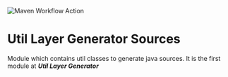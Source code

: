 ![Maven Workflow Action](https://github.com/Ma-Vin/de.ma_vin.util.layerGenerator/actions/workflows/maven.yml/badge.svg?branch=release%2Fv1.0)

# Util Layer Generator Sources
Module which contains util classes to generate java sources.
It is the first module at ***Util Layer Generator***